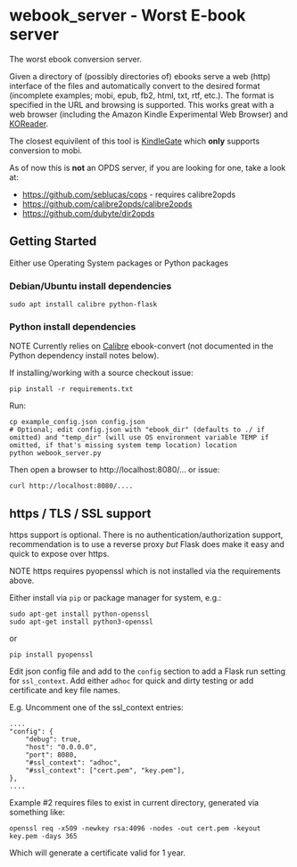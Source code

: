 # webook_server - Worst E-book server

The worst  ebook conversion server.

Given a directory of (possibly directories of) ebooks serve a web (http) interface of the files and automatically convert to the desired format (incomplete examples; mobi, epub, fb2, html, txt, rtf, etc.). The format is specified in the URL and browsing is supported. This works great with a web browser (including the Amazon Kindle Experimental Web Browser) and [KOReader](https://github.com/koreader/koreader).

The closest equivilent of this tool is [KindleGate](https://github.com/hzengin/KindleGate) which **only** supports conversion to mobi.

As of now this is **not** an OPDS server, if you are looking for one, take a look at:

  * https://github.com/seblucas/cops - requires calibre2opds
  * https://github.com/calibre2opds/calibre2opds
  * https://github.com/dubyte/dir2opds


## Getting Started

Either use Operating System packages or Python packages

### Debian/Ubuntu install dependencies

	sudo apt install calibre python-flask


### Python install dependencies

NOTE Currently relies on [Calibre](https://github.com/kovidgoyal/calibre) ebook-convert (not documented in the Python dependency install notes below).

If installing/working with a source checkout issue:

    pip install -r requirements.txt

Run:

    cp example_config.json config.json
    # Optional; edit config.json with "ebook_dir" (defaults to ./ if omitted) and "temp_dir" (will use OS environment variable TEMP if omitted, if that's missing system temp location) location
    python webook_server.py

Then open a browser to http://localhost:8080/... or issue:

    curl http://localhost:8080/....

## https / TLS / SSL support

https support is optional. There is no authentication/authorization support, recommendation is to use a reverse proxy *but* Flask does make it easy and quick to expose over https.

NOTE https requires pyopenssl which is not installed via the requirements above.

Either install via `pip` or package manager for system, e.g.:

    sudo apt-get install python-openssl
    sudo apt-get install python3-openssl

or

    pip install pyopenssl

Edit json config file and add to the `config` section to add a Flask run setting for `ssl_context`.
Add either `adhoc` for quick and dirty testing or add certificate and key file names.

E.g. Uncomment one of the ssl_context entries:

    ....
    "config": {
        "debug": true,
        "host": "0.0.0.0",
        "port": 8080,
        "#ssl_context": "adhoc",
        "#ssl_context": ["cert.pem", "key.pem"],
    },
    ....

Example #2 requires files to exist in current directory, generated via something like:

    openssl req -x509 -newkey rsa:4096 -nodes -out cert.pem -keyout key.pem -days 365

Which will generate a certificate valid for 1 year.

